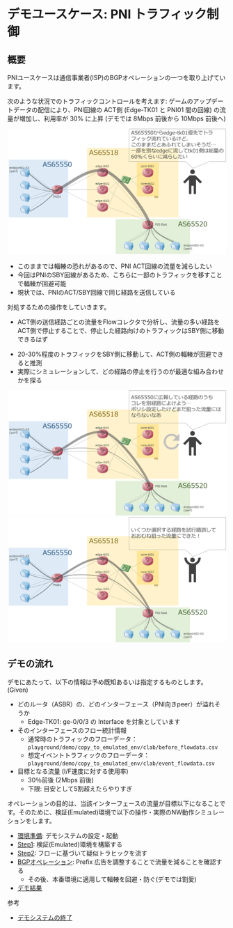 # デモユースケース: PNI トラフィック制御

## 概要

PNIユースケースは通信事業者(ISP)のBGPオペレーションの一つを取り上げています。

次のような状況でのトラフィックコントロールを考えます: ゲームのアップデートデータの配信により、PNI回線の ACT側 (Edge-TK01 と PNI01 間の回線) の流量が増加し、利用率が 30% に上昇 (デモでは 8Mbps 前後から 10Mbps 前後へ)

![pni usecase situation](fig/pni_usecase_1.png)

- このままでは輻輳の恐れがあるので、PNI ACT回線の流量を減らしたい
- 今回はPNIのSBY回線があるため、こちらに一部のトラフィックを移すことで輻輳が回避可能
- 現状では、PNIのACT/SBY回線で同じ経路を送信している

対処するための操作をしていきます。
* ACT側の送信経路ごとの流量をFlowコレクタで分析し、流量の多い経路をACT側で停止することで、停止した経路向けのトラフィックはSBY側に移動できるはず
- 20-30%程度のトラフィックをSBY側に移動して、ACT側の輻輳が回避できると推測
- 実際にシミュレーションして、どの経路の停止を行うのが最適な組み合わせかを探る

![pni usecase ops1](fig/pni_usecase_2.png)
![pni usecase ops2](fig/pni_usecase_3.png)

## デモの流れ

デモにあたって、以下の情報は予め既知あるいは指定するものとします。(Given)
- どのルータ（ASBR）の、どのインターフェース（PNI向きpeer）が溢れそうか
  - Edge-TK01: ge-0/0/3 の Interface を対象としています
- そのインターフェースのフロー統計情報
  - 通常時のトラフィックのフローデータ：`playground/demo/copy_to_emulated_env/clab/before_flowdata.csv`
  - 想定イベントトラフィックのフローデータ：`playground/demo/copy_to_emulated_env/clab/event_flowdata.csv`
- 目標となる流量 (I/F速度に対する使用率)
  - 30％前後 (2Mbps 前後)
  - 下限: 目安として5割超えたらやりすぎ

オペレーションの目的は、当該インターフェースの流量が目標以下になることです。そのために、検証(Emulated)環境で以下の操作・実際のNW動作シミュレーションをします。
- [環境準備](./provision.md): デモシステムの設定・起動
- [Step1](./step1.md): 検証(Emulated)環境を構築する
- [Step2](./step2.md): フローに基づいて疑似トラヒックを流す
- [BGPオペレーション](./operation.md): Prefix 広告を調整することで流量を減ることを確認する
  - その後、本番環境に適用して輻輳を回避・防ぐ(デモでは割愛)
- [デモ結果](./result.md)

参考
- [デモシステムの終了](./cleanup.md)
